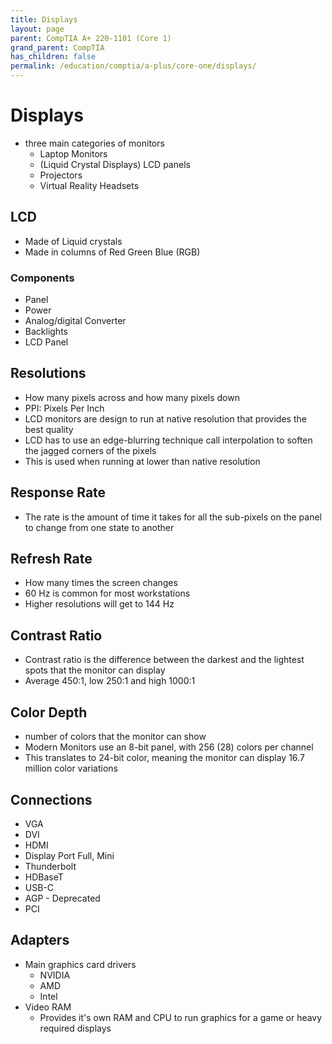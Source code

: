 ```yaml
---
title: Displays
layout: page
parent: CompTIA A+ 220-1101 (Core 1)
grand_parent: CompTIA
has_children: false
permalink: /education/comptia/a-plus/core-one/displays/
---
```


# Displays

- three main categories of monitors
  - Laptop Monitors
  - (Liquid Crystal Displays) LCD panels
  - Projectors
  - Virtual Reality Headsets

## LCD

- Made of Liquid crystals
- Made in columns of Red Green Blue (RGB)

### Components

- Panel
- Power
- Analog/digital Converter
- Backlights
- LCD Panel

## Resolutions

- How many pixels across and how many pixels down
- PPI: Pixels Per Inch
- LCD monitors are design to run at native resolution that provides the best quality
- LCD has to use an edge-blurring technique call interpolation to soften the jagged corners of the pixels
- This is used when running at lower than native resolution

## Response Rate

- The rate is the amount of time it takes for all the sub-pixels on the panel to change from one state to another

## Refresh Rate

- How many times the screen changes
- 60 Hz is common for most workstations
- Higher resolutions will get to 144 Hz

## Contrast Ratio

- Contrast ratio is the difference between the darkest and the lightest spots that the monitor can display
- Average 450:1, low 250:1 and high 1000:1

## Color Depth

- number of colors that the monitor can show
- Modern Monitors use an 8-bit panel, with 256 (28) colors per channel
- This translates to 24-bit color, meaning the monitor can display 16.7 million color variations

## Connections

- VGA
- DVI
- HDMI
- Display Port Full, Mini
- Thunderbolt
- HDBaseT
- USB-C
- AGP - Deprecated
- PCI

## Adapters

- Main graphics card drivers
  - NVIDIA
  - AMD
  - Intel
- Video RAM
  - Provides it's own RAM and CPU to run graphics for a game or heavy required displays
 
